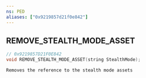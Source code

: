 ```yaml
---
ns: PED
aliases: ["0x9219857d21f0e842"]
---
```

## REMOVE_STEALTH_MODE_ASSET

```c
// 0x9219857D21F0E842
void REMOVE_STEALTH_MODE_ASSET(string StealthMode);
```

```
Removes the reference to the stealth mode assets
```
